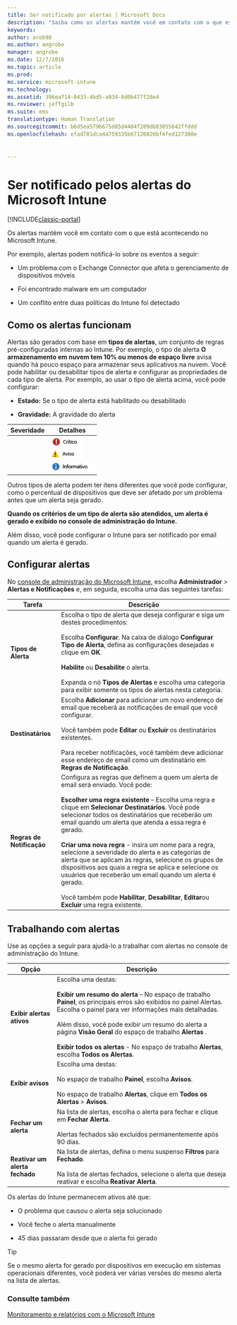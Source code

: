 ```yaml
---
title: Ser notificado por alertas | Microsoft Docs
description: "Saiba como os alertas mantêm você em contato com o que está acontecendo no Microsoft Intune."
keywords: 
author: arob98
ms.author: angrobe
manager: angrobe
ms.date: 12/7/2016
ms.topic: article
ms.prod: 
ms.service: microsoft-intune
ms.technology: 
ms.assetid: 396ea714-0433-4bd5-a934-8d0b477f28e4
ms.reviewer: jeffgilb
ms.suite: ems
translationtype: Human Translation
ms.sourcegitcommit: b6d5ea579b675d85d4404f289db83055642ffddd
ms.openlocfilehash: efad781dca4a759335b67126026bf4fed127380e


---
```


# <a name="get-notified-by-microsoft-intune-alerts"></a>Ser notificado pelos alertas do Microsoft Intune

[!INCLUDE[classic-portal](../includes/classic-portal.md)]

Os alertas mantém você em contato com o que está acontecendo no Microsoft Intune.

Por exemplo, alertas podem notificá-lo sobre os eventos a seguir:

-   Um problema com o Exchange Connector que afeta o gerenciamento de dispositivos móveis

-   Foi encontrado malware em um computador

-   Um conflito entre duas políticas do Intune foi detectado


## <a name="how-alerts-work"></a>Como os alertas funcionam
Alertas são gerados com base em **tipos de alertas**, um conjunto de regras pré-configuradas internas ao Intune. Por exemplo, o tipo de alerta **O armazenamento em nuvem tem 10% ou menos de espaço livre** avisa quando há pouco espaço para armazenar seus aplicativos na nuvem. Você pode habilitar ou desabilitar tipos de alerta e configurar as propriedades de cada tipo de alerta. Por exemplo, ao usar o tipo de alerta acima, você pode configurar:

-   **Estado:** Se o tipo de alerta está habilitado ou desabilitado

-   **Gravidade:** A gravidade do alerta


|Severidade|Detalhes|
|--------|-------|
    |![Alerta crítico](../media/Critical-Alert.jpg)|Indica um problema sério que você deve investigar assim que possível, por exemplo, se malware foi detectado em um computador.|
    |![Alerta de aviso](../media/Warning-Alert.jpg)|Indica um problema que não é grave no momento, mas que poderá se tornar sério se você não der a devida atenção, por exemplo, a atualizações de segurança que estão aguardando para serem instaladas.|
    |![Alerta informativo](../media/Informational-Alert.jpg)|Indica informações que não são críticas para suas operações, por exemplo, uma nova versão do Exchange Connector está disponível.|

Outros tipos de alerta podem ter itens diferentes que você pode configurar, como o percentual de dispositivos que deve ser afetado por um problema antes que um alerta seja gerado.

**Quando os critérios de um tipo de alerta são atendidos, um alerta é gerado e exibido no console de administração do Intune.**

Além disso, você pode configurar o Intune para ser notificado por email quando um alerta é gerado.

## <a name="set-up-alerts"></a>Configurar alertas
No [console de administração do Microsoft Intune](https://manage.microsoft.com), escolha **Administrador** &gt; **Alertas e Notificações** e, em seguida, escolha uma das seguintes tarefas:

|Tarefa|Descrição|
|--------|---------------|
|**Tipos de Alerta**|Escolha o tipo de alerta que deseja configurar e siga um destes procedimentos:<br /><br />Escolha **Configurar**. Na caixa de diálogo **Configurar Tipo de Alerta**, defina as configurações desejadas e clique em **OK**.<br /><br />**Habilite** ou **Desabilite** o alerta.<br /><br />Expanda o nó **Tipos de Alertas** e escolha uma categoria para exibir somente os tipos de alertas nesta categoria.|
|**Destinatários**|Escolha **Adicionar** para adicionar um novo endereço de email que receberá as notificações de email que você configurar.<br /><br />Você também pode **Editar** ou **Excluir** os destinatários existentes.<br /><br />Para receber notificações, você também deve adicionar esse endereço de email como um destinatário em **Regras de Notificação**.|
|**Regras de Notificação**|Configura as regras que definem a quem um alerta de email será enviado. Você pode:<br /><br />**Escolher uma regra existente** – Escolha uma regra e clique em **Selecionar Destinatários**. Você pode selecionar todos os destinatários que receberão um email quando um alerta que atenda a essa regra é gerado.<br /><br />**Criar uma nova regra** - insira um nome para a regra, selecione a severidade do alerta e as categorias de alerta que se aplicam às regras, selecione os grupos de dispositivos aos quais a regra se aplica e selecione os usuários que receberão um email quando um alerta é gerado.<br /><br />Você também pode **Habilitar**, **Desabilitar**, **Editar**ou **Excluir** uma regra existente.|

## <a name="working-with-alerts"></a>Trabalhando com alertas
Use as opções a seguir para ajudá-lo a trabalhar com alertas no console de administração do Intune.

|Opção|Descrição|
|----------|---------------|
|**Exibir alertas ativos**|Escolha uma destas:<br /><br />**Exibir um resumo do alerta** – No espaço de trabalho **Painel**, os principais erros são exibidos no painel Alertas. Escolha o painel para ver informações mais detalhadas.<br /><br />Além disso, você pode exibir um resumo do alerta a página **Visão Geral** do espaço de trabalho **Alertas** .<br /><br />**Exibir todos os alertas** - No espaço de trabalho **Alertas**, escolha **Todos os Alertas**.|
|**Exibir avisos**|Escolha uma destas:<br /><br />No espaço de trabalho **Painel**, escolha **Avisos**.<br /><br />No espaço de trabalho **Alertas**, clique em **Todos os Alertas** &gt; **Avisos**.|
|**Fechar um alerta**|Na lista de alertas, escolha o alerta para fechar e clique em **Fechar Alerta**.<br /><br />Alertas fechados são excluídos permanentemente após 90 dias.|
|**Reativar um alerta fechado**|Na lista de alertas, defina o menu suspenso **Filtros** para **Fechado**.<br /><br />Na lista de alertas fechados, selecione o alerta que deseja reativar e escolha **Reativar Alerta**.|
Os alertas do Intune permanecem ativos até que:

-   O problema que causou o alerta seja solucionado

-   Você feche o alerta manualmente

-   45 dias passaram desde que o alerta foi gerado

> [!TIP]
> Se o mesmo alerta for gerado por dispositivos em execução em sistemas operacionais diferentes, você poderá ver várias versões do mesmo alerta na lista de alertas.

### <a name="see-also"></a>Consulte também
[Monitoramento e relatórios com o Microsoft Intune](monitoring-and-reports-with-microsoft-intune.md)



<!--HONumber=Dec16_HO2-->


